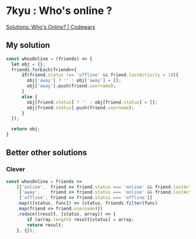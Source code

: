 # 7kyu : Who's online ?

[Solutions: Who's Online? | Codewars](https://www.codewars.com/kata/5b6375f707a2664ada00002a/solutions/javascript)

## My solution

```javascript
const whosOnline = (friends) => {
  let obj = {};
  friends.forEach(friend=>{
      if(friend.status !== 'offline' && friend.lastActivity > 10){
        obj['away'] ? '' : obj['away'] = [];
        obj['away'].push(friend.username);
      }
      else {
        obj[friend.status] ? '' : obj[friend.status] = [];
        obj[friend.status].push(friend.username);
      }
  });

  return obj;
}
```

## Better other solutions

### Clever    

```javascript
const whosOnline = friends =>
    [['online',  friend => friend.status === 'online' && friend.lastActivity <= 10],
     ['away',    friend => friend.status === 'online' && friend.lastActivity >  10],
     ['offline', friend => friend.status === 'offline']]
    .map(([status, func]) => [status, friends.filter(func)
    .map(friend => friend.username)])
    .reduce((result, [status, array]) => {
        if (array.length) result[status] = array;
        return result;
    }, {});
```
